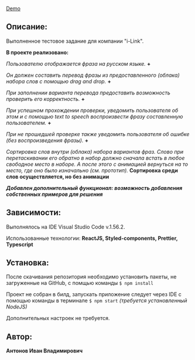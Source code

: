 <a href="https://logpose.github.io/i-Link-Test/">Demo</a>

## Описание: 
Выполненное тестовое задание для компании "i-Link".

**В проекте реализовано:**

_Пользователю отображается фраза на русском языке._ **+**

_Он должен составить перевод фразы из предоставленного (облака) набора слов с помощью drag and drop._ **+**

_При заполнении варианта перевода предоставить возможность проверить его корректность._ **+**

_При успешном прохождении проверки, уведомить пользователя об этом и с помощью text to speech воспроизвести фразу составленную пользователем._ **+**

_При не прошедшей проверке также уведомить пользователя об ошибке (без воспроизведения фразы)._ **+**

_Сортировка слов внутри (облака) набора вариантов фраз. Слово при перетаскивании его обратно в набор должно сначала встать в любое свободное место в наборе. А после этого с анимацией вернуться на то место, где оно было изначально (см. прототип)._
**Сортировка среди слов осуществляется, но без анимации**

_**Добавлен дополнительный функционал: возможность добавления собственных примеров для решения**_

## Зависимости:

Выполнялось на IDE Visual Studio Code v.1.56.2.

Использованные технологии: **ReactJS, Styled-components, Prettier, Typescript**

## Установка: 

После скачивания репозитория необходимо установить пакеты, не загруженные на GitHub, c помщью команды
```$ npm install```

Проект не собран в билд, запускать приложение следует через IDE с помощью команды в терминале ```$ npm start``` _(требуется установленный NodeJS)_

Дополнительных настроек не требуется.

## Автор:

**Антонов Иван Владимирович**

